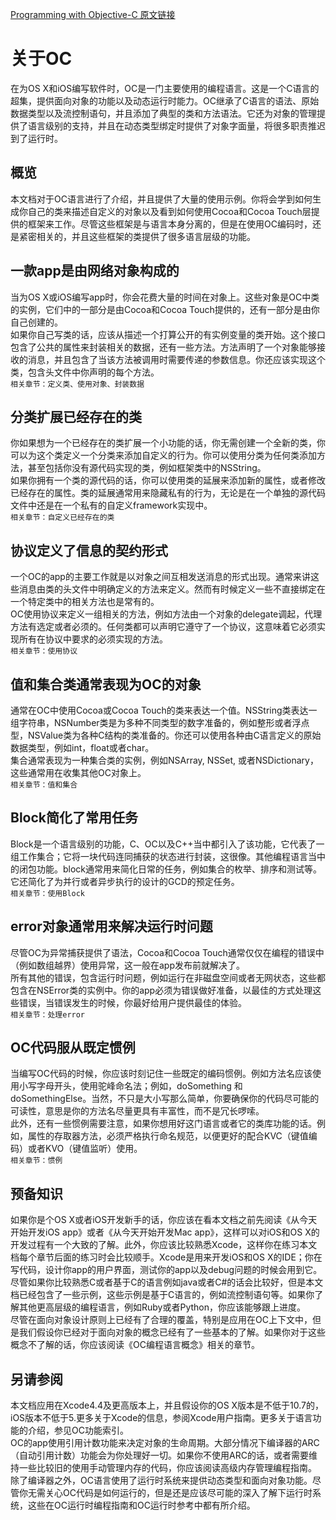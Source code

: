 [Programming with Objective-C 原文链接](https://developer.apple.com/library/content/documentation/Cocoa/Conceptual/ProgrammingWithObjectiveC/Introduction/Introduction.html#//apple_ref/doc/uid/TP40011210)

# 关于OC
在为OS X和iOS编写软件时，OC是一门主要使用的编程语言。这是一个C语言的超集，提供面向对象的功能以及动态运行时能力。OC继承了C语言的语法、原始数据类型以及流控制语句，并且添加了典型的类和方法语法。它还为对象的管理提供了语言级别的支持，并且在动态类型绑定时提供了对象字面量，将很多职责推迟到了运行时。
## 概览
本文档对于OC语言进行了介绍，并且提供了大量的使用示例。你将会学到如何生成你自己的类来描述自定义的对象以及看到如何使用Cocoa和Cocoa Touch层提供的框架来工作。尽管这些框架是与语言本身分离的，但是在使用OC编码时，还是紧密相关的，并且这些框架的类提供了很多语言层级的功能。
## 一款app是由网络对象构成的
当为OS X或iOS编写app时，你会花费大量的时间在对象上。这些对象是OC中类的实例，它们中的一部分是由Cocoa和Cocoa Touch提供的，还有一部分是由你自己创建的。  
如果你自己写类的话，应该从描述一个打算公开的有实例变量的类开始。这个接口包含了公共的属性来封装相关的数据，还有一些方法。方法声明了一个对象能够接收的消息，并且包含了当该方法被调用时需要传递的参数信息。你还应该实现这个类，包含头文件中你声明的每个方法。  
`相关章节：定义类、使用对象、封装数据`
## 分类扩展已经存在的类
你如果想为一个已经存在的类扩展一个小功能的话，你无需创建一个全新的类，你可以为这个类定义一个分类来添加自定义的行为。你可以使用分类为任何类添加方法，甚至包括你没有源代码实现的类，例如框架类中的NSString。  
如果你拥有一个类的源代码的话，你可以使用类的延展来添加新的属性，或者修改已经存在的属性。类的延展通常用来隐藏私有的行为，无论是在一个单独的源代码文件中还是在一个私有的自定义framework实现中。  
`相关章节：自定义已经存在的类`

## 协议定义了信息的契约形式
一个OC的app的主要工作就是以对象之间互相发送消息的形式出现。通常来讲这些消息由类的头文件中明确定义的方法来定义。然而有时候定义一些不直接绑定在一个特定类中的相关方法也是常有的。  
OC使用协议来定义一组相关的方法，例如方法由一个对象的delegate调起，代理方法有选定或者必须的。任何类都可以声明它遵守了一个协议，这意味着它必须实现所有在协议中要求的必须实现的方法。  
`相关章节：使用协议`

## 值和集合类通常表现为OC的对象
通常在OC中使用Cocoa或Cocoa Touch的类来表达一个值。NSString类表达一组字符串，NSNumber类是为多种不同类型的数字准备的，例如整形或者浮点型，NSValue类为各种C结构的类准备的。你还可以使用各种由C语言定义的原始数据类型，例如int，float或者char。  
集合通常表现为一种集合类的实例，例如NSArray, NSSet, 或者NSDictionary，这些通常用在收集其他OC对象上。  
`相关章节：值和集合`

## Block简化了常用任务
Block是一个语言级别的功能，C、OC以及C++当中都引入了该功能，它代表了一组工作集合；它将一块代码连同捕获的状态进行封装，这很像。其他编程语言当中的闭包功能。block通常用来简化日常的任务，例如集合的枚举、排序和测试等。它还简化了为并行或者异步执行的设计的GCD的预定任务。  
`相关章节：使用Block`

## error对象通常用来解决运行时问题
尽管OC为异常捕获提供了语法，Cocoa和Cocoa Touch通常仅仅在编程的错误中（例如数组越界）使用异常，这一般在app发布前就解决了。  
所有其他的错误，包含运行时问题，例如运行在非磁盘空间或者无网状态，这些都包含在NSError类的实例中。你的app必须为错误做好准备，以最佳的方式处理这些错误，当错误发生的时候，你最好给用户提供最佳的体验。  
`相关章节：处理error`

## OC代码服从既定惯例
当编写OC代码的时候，你应该时刻记住一些既定的编码惯例。例如方法名应该使用小写字母开头，使用驼峰命名法；例如，doSomething 和 doSomethingElse。当然，不只是大小写那么简单，你要确保你的代码尽可能的可读性，意思是你的方法名尽量更具有丰富性，而不是冗长啰嗦。  
此外，还有一些惯例需要注意，如果你想用好这门语言或者它的类库功能的话。例如，属性的存取器方法，必须严格执行命名规范，以便更好的配合KVC（键值编码）或者KVO（键值监听）使用。  
`相关章节：惯例`

## 预备知识
如果你是个OS X或者iOS开发新手的话，你应该在看本文档之前先阅读《从今天开始开发iOS app》或者《从今天开始开发Mac app》，这样可以对iOS和OS X的开发过程有一个大致的了解。此外，你应该比较熟悉Xcode，这样你在练习本文档每个章节后面的练习时会比较顺手。Xcode是用来开发iOS和OS X的IDE；你在写代码，设计你app的用户界面，测试你的app以及debug问题的时候会用到它。  
尽管如果你比较熟悉C或者基于C的语言例如java或者C#的话会比较好，但是本文档已经包含了一些示例，这些示例是基于C语言的，例如流控制语句等。如果你了解其他更高层级的编程语言，例如Ruby或者Python，你应该能够跟上进度。  
尽管在面向对象设计原则上已经有了合理的覆盖，特别是应用在OC上下文中，但是我们假设你已经对于面向对象的概念已经有了一些基本的了解。如果你对于这些概念不了解的话，你应该阅读《OC编程语言概念》相关的章节。
## 另请参阅
本文档应用在Xcode4.4及更高版本上，并且假设你的OS X版本是不低于10.7的，iOS版本不低于5.更多关于Xcode的信息，参阅Xcode用户指南。更多关于语言功能的介绍，参见OC功能索引。  
OC的app使用引用计数功能来决定对象的生命周期。大部分情况下编译器的ARC（自动引用计数）功能会为你处理好一切。如果你不使用ARC的话，或者需要维持一些比较旧的使用手动管理内存的代码，你应该阅读高级内存管理编程指南。  
除了编译器之外，OC语言使用了运行时系统来提供动态类型和面向对象功能。尽管你无需关心OC代码是如何运行的，但是还是应该尽可能的深入了解下运行时系统，这些在OC运行时编程指南和OC运行时参考中都有所介绍。